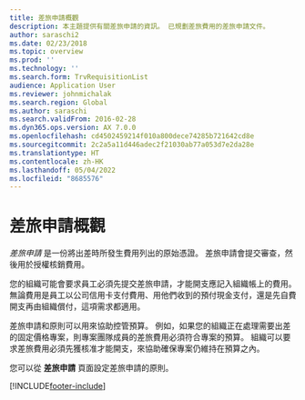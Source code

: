 ```yaml
---
title: 差旅申請概觀
description: 本主題提供有關差旅申請的資訊。 已規劃差旅費用的差旅申請文件。
author: saraschi2
ms.date: 02/23/2018
ms.topic: overview
ms.prod: ''
ms.technology: ''
ms.search.form: TrvRequisitionList
audience: Application User
ms.reviewer: johnmichalak
ms.search.region: Global
ms.author: saraschi
ms.search.validFrom: 2016-02-28
ms.dyn365.ops.version: AX 7.0.0
ms.openlocfilehash: cd4502459214f010a800dece74285b721642cd8e
ms.sourcegitcommit: 2c2a5a11d446adec2f21030ab77a053d7e2da28e
ms.translationtype: HT
ms.contentlocale: zh-HK
ms.lasthandoff: 05/04/2022
ms.locfileid: "8685576"
---
```

# <a name="travel-requisitions-overview"></a>差旅申請概觀

*差旅申請* 是一份將出差時所發生費用列出的原始憑證。 差旅申請會提交審查，然後用於授權核銷費用。

您的組織可能會要求員工必須先提交差旅申請，才能開支應記入組織帳上的費用。 無論費用是員工以公司信用卡支付費用、用他們收到的預付現金支付，還是先自費開支再由組織償付，這項需求都適用。

差旅申請和原則可以用來協助控管預算。 例如，如果您的組織正在處理需要出差的固定價格專案，則專案團隊成員的差旅費用必須符合專案的預算。 組織可以要求差旅費用必須先獲核准才能開支，來協助確保專案仍維持在預算之內。

您可以從 **差旅申請** 頁面設定差旅申請的原則。


[!INCLUDE[footer-include](../includes/footer-banner.md)]